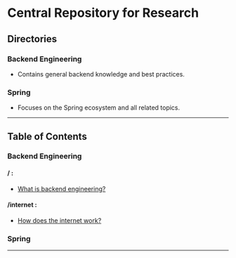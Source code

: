 
# Central Repository for Research

## **Directories**
### **Backend Engineering**
- Contains general backend knowledge and best practices.

### **Spring**
- Focuses on the Spring ecosystem and all related topics.

---

## **Table of Contents**
### Backend Engineering
#### / :
* [What is backend engineering?](/backend-engineering/what-is-backend-engineering.md)

#### /internet :
* [How does the internet work?](/backend-engineering/how-does-the-internet-work.md)

### Spring


---
